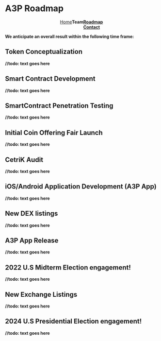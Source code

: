 # A3P Roadmap

<div class="outter" style="display: flex; widht: 100%; justify-content: center;">
    <div style=""><a href="https://the-zeitgeist-movement.github.io/A3P">Home</a></div>
    <div style=""><strong>Team</div>
    <div style=""><a href="https://the-zeitgeist-movement.github.io/A3P/roadmap">Roadmap</a></div>
    <div style=""><a href="https://the-zeitgeist-movement.github.io/A3P/contact">Contact</a></div>
</div>

We anticipate an overall result within the following time frame:

## Token Conceptualization
//todo: text goes here

## Smart Contract Development
//todo: text goes here

## SmartContract Penetration Testing
//todo: text goes here

## Initial Coin Offering Fair Launch
//todo: text goes here

## CetriK Audit
//todo: text goes here

## iOS/Android Application Development (A3P App)
//todo: text goes here

## New DEX listings
//todo: text goes here

## A3P App Release
//todo: text goes here

## 2022 U.S Midterm Election engagement!
//todo: text goes here

## New Exchange Listings
//todo: text goes here

## 2024 U.S Presidential Election engagement!
//todo: text goes here
